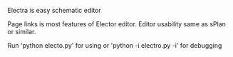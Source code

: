 Electra is easy schematic editor

Page links is most features of Elector editor. Editor usability same as sPlan or similar.

Run 'python electo.py' for using or 'python -i electro.py -i' for debugging
